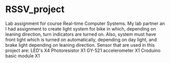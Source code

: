 # RSSV_project
Lab assignment for course Real-time Computer Systems. My lab partner an I had assignment to create light system for bike in which, depending on leaning direction, turn indicators are turned on. Also, system must have front light which is turned on automatically, depending on day light, and brake light depending on leaning direction. Sensor that are used in this project are:
LED's X4
Photoresistor X1
GY-521 accelerometer X1
Croduino basic module X1
